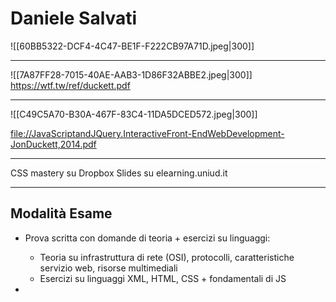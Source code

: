 # Daniele Salvati

![[60BB5322-DCF4-4C47-BE1F-F222CB97A71D.jpeg|300]]



---

![[7A87FF28-7015-40AE-AAB3-1D86F32ABBE2.jpeg|300]]
https://wtf.tw/ref/duckett.pdf

---

![[C49C5A70-B30A-467F-83C4-11DA5DCED572.jpeg|300]]

[file://JavaScriptandJQuery.InteractiveFront-EndWebDevelopment-JonDuckett,2014.pdf](file://javascriptandjquery.interactivefront-endwebdevelopment-jonduckett,2014.pdf/)

---

CSS mastery su Dropbox
Slides su elearning.uniud.it

---

## Modalità Esame
- Prova scritta con domande di teoria + esercizi su linguaggi: 
	- Teoria su infrastruttura di rete (OSI), protocolli, caratteristiche servizio web, risorse multimediali
	- Esercizi su linguaggi XML, HTML, CSS + fondamentali di JS




- 